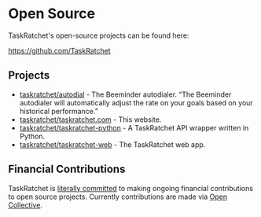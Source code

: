 # Open Source

TaskRatchet's open-source projects can be found here:

<https://github.com/TaskRatchet>

## Projects

- [taskratchet/autodial](https://github.com/TaskRatchet/autodial) - The Beeminder autodialer. “The Beeminder autodialer will automatically adjust the rate on your goals based on your historical performance.”
- [taskratchet/taskratchet.com](https://github.com/TaskRatchet/TaskRatchet.com) - This website.
- [taskratchet/taskratchet-python](https://github.com/TaskRatchet/taskratchet-python) - A TaskRatchet API wrapper written in Python.
- [taskratchet/taskratchet-web](https://github.com/TaskRatchet/taskratchet-web) - The TaskRatchet web app.

## Financial Contributions

TaskRatchet is [literally committed](https://www.beeminder.com/tskrtcht/oo) to making ongoing financial contributions to open source projects. Currently contributions are made via [Open Collective](https://opencollective.com/taskratchet).
